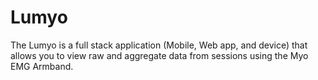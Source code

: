 # Lumyo

The Lumyo is a full stack application (Mobile, Web app, and device) that allows you to view raw and aggregate data from sessions using the Myo EMG Armband.
